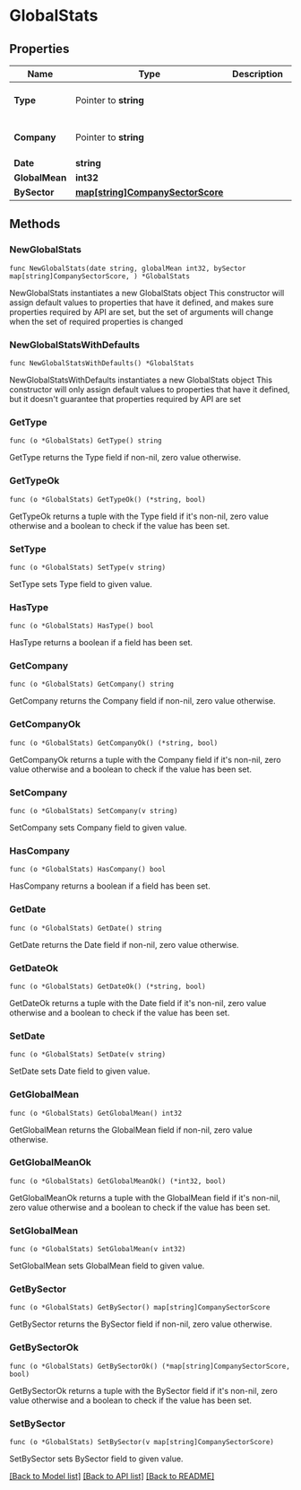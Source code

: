 # GlobalStats

## Properties

Name | Type | Description | Notes
------------ | ------------- | ------------- | -------------
**Type** | Pointer to **string** |  | [optional] [default to "GLOBAL_STATS"]
**Company** | Pointer to **string** |  | [optional] [default to "GLOBAL-STATS"]
**Date** | **string** |  | 
**GlobalMean** | **int32** |  | 
**BySector** | [**map[string]CompanySectorScore**](CompanySectorScore.md) |  | 

## Methods

### NewGlobalStats

`func NewGlobalStats(date string, globalMean int32, bySector map[string]CompanySectorScore, ) *GlobalStats`

NewGlobalStats instantiates a new GlobalStats object
This constructor will assign default values to properties that have it defined,
and makes sure properties required by API are set, but the set of arguments
will change when the set of required properties is changed

### NewGlobalStatsWithDefaults

`func NewGlobalStatsWithDefaults() *GlobalStats`

NewGlobalStatsWithDefaults instantiates a new GlobalStats object
This constructor will only assign default values to properties that have it defined,
but it doesn't guarantee that properties required by API are set

### GetType

`func (o *GlobalStats) GetType() string`

GetType returns the Type field if non-nil, zero value otherwise.

### GetTypeOk

`func (o *GlobalStats) GetTypeOk() (*string, bool)`

GetTypeOk returns a tuple with the Type field if it's non-nil, zero value otherwise
and a boolean to check if the value has been set.

### SetType

`func (o *GlobalStats) SetType(v string)`

SetType sets Type field to given value.

### HasType

`func (o *GlobalStats) HasType() bool`

HasType returns a boolean if a field has been set.

### GetCompany

`func (o *GlobalStats) GetCompany() string`

GetCompany returns the Company field if non-nil, zero value otherwise.

### GetCompanyOk

`func (o *GlobalStats) GetCompanyOk() (*string, bool)`

GetCompanyOk returns a tuple with the Company field if it's non-nil, zero value otherwise
and a boolean to check if the value has been set.

### SetCompany

`func (o *GlobalStats) SetCompany(v string)`

SetCompany sets Company field to given value.

### HasCompany

`func (o *GlobalStats) HasCompany() bool`

HasCompany returns a boolean if a field has been set.

### GetDate

`func (o *GlobalStats) GetDate() string`

GetDate returns the Date field if non-nil, zero value otherwise.

### GetDateOk

`func (o *GlobalStats) GetDateOk() (*string, bool)`

GetDateOk returns a tuple with the Date field if it's non-nil, zero value otherwise
and a boolean to check if the value has been set.

### SetDate

`func (o *GlobalStats) SetDate(v string)`

SetDate sets Date field to given value.


### GetGlobalMean

`func (o *GlobalStats) GetGlobalMean() int32`

GetGlobalMean returns the GlobalMean field if non-nil, zero value otherwise.

### GetGlobalMeanOk

`func (o *GlobalStats) GetGlobalMeanOk() (*int32, bool)`

GetGlobalMeanOk returns a tuple with the GlobalMean field if it's non-nil, zero value otherwise
and a boolean to check if the value has been set.

### SetGlobalMean

`func (o *GlobalStats) SetGlobalMean(v int32)`

SetGlobalMean sets GlobalMean field to given value.


### GetBySector

`func (o *GlobalStats) GetBySector() map[string]CompanySectorScore`

GetBySector returns the BySector field if non-nil, zero value otherwise.

### GetBySectorOk

`func (o *GlobalStats) GetBySectorOk() (*map[string]CompanySectorScore, bool)`

GetBySectorOk returns a tuple with the BySector field if it's non-nil, zero value otherwise
and a boolean to check if the value has been set.

### SetBySector

`func (o *GlobalStats) SetBySector(v map[string]CompanySectorScore)`

SetBySector sets BySector field to given value.



[[Back to Model list]](../README.md#documentation-for-models) [[Back to API list]](../README.md#documentation-for-api-endpoints) [[Back to README]](../README.md)


